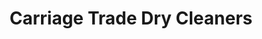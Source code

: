 ---
title: "Carriage Trade Dry Cleaners"
url: /wisconsin-rapids/carriage-trade-dry-cleaners/
shop: laundry
---